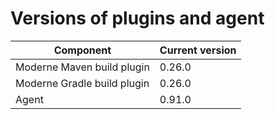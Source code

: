 # Versions of plugins and agent

| Component                   | Current version |
| --------------------------- |-----------------|
| Moderne Maven build plugin  | 0.26.0          |
| Moderne Gradle build plugin | 0.26.0          |
| Agent                       | 0.91.0          |
